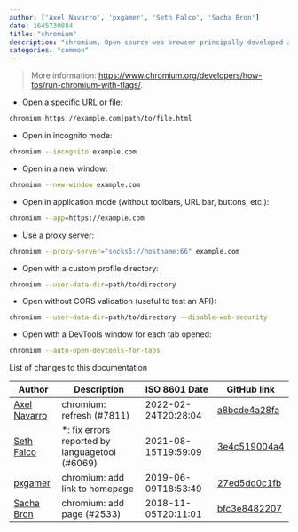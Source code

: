 ```yaml
---
author: ['Axel Navarro', 'pxgamer', 'Seth Falco', 'Sacha Bron']
date: 1645730884
title: "chromium"
description: "chromium, Open-source web browser principally developed and maintained by Google."
categories: "common"
---
```

> More information: <https://www.chromium.org/developers/how-tos/run-chromium-with-flags/>.

- Open a specific URL or file:

```bash
chromium https://example.com|path/to/file.html
```

- Open in incognito mode:

```bash
chromium --incognito example.com
```

- Open in a new window:

```bash
chromium --new-window example.com
```

- Open in application mode (without toolbars, URL bar, buttons, etc.):

```bash
chromium --app=https://example.com
```

- Use a proxy server:

```bash
chromium --proxy-server="socks5://hostname:66" example.com
```

- Open with a custom profile directory:

```bash
chromium --user-data-dir=path/to/directory
```

- Open without CORS validation (useful to test an API):

```bash
chromium --user-data-dir=path/to/directory --disable-web-security
```

- Open with a DevTools window for each tab opened:

```bash
chromium --auto-open-devtools-for-tabs
```
List of changes to this documentation


Author | Description | ISO 8601 Date | GitHub link
------|-----|-----|-----
[Axel Navarro](mailto:navarroaxel@gmail.com) | chromium: refresh (#7811) | 2022-02-24T20:28:04 | [a8bcde4a28fa](https://github.com/tldr-pages/tldr/commit/a8bcde4a28fa7a971454f4c8c3c918d7f756300f)
[Seth Falco](mailto:seth@falco.fun) | *: fix errors reported by languagetool (#6069) | 2021-08-15T19:59:09 | [3e4c519004a4](https://github.com/tldr-pages/tldr/commit/3e4c519004a471c861cdc609fd7239ee3355671c)
[pxgamer](mailto:owzie123@gmail.com) | chromium: add link to homepage | 2019-06-09T18:53:49 | [27ed5dd0c1fb](https://github.com/tldr-pages/tldr/commit/27ed5dd0c1fb70333dcaf905304cefc1a8c36692)
[Sacha Bron](mailto:BinaryBrain@users.noreply.github.com) | chromium: add page (#2533) | 2018-11-05T20:11:01 | [bfc3e8482207](https://github.com/tldr-pages/tldr/commit/bfc3e8482207916f817c2a4dfbc745a0b1b892e0)

